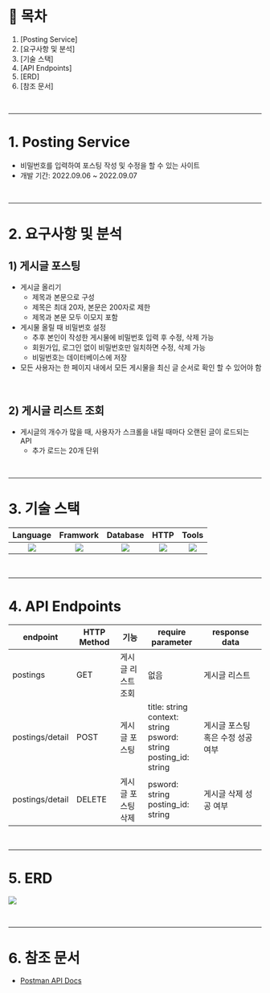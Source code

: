 # 📎 목차

1. [Posting Service]
2. [요구사항 및 분석]
4. [기술 스택]
5. [API Endpoints]
6. [ERD]
7. [참조 문서]

<br>

---

# 1. Posting Service
- 비밀번호를 입력하여 포스팅 작성 및 수정을 할 수 있는 사이트
- 개발 기간: 2022.09.06 ~ 2022.09.07

<br>

---


# 2. 요구사항 및 분석

## 1) 게시글 포스팅

- 게시글 올리기
    - 제목과 본문으로 구성
    - 제목은 최대 20자, 본문은 200자로 제한
    - 제목과 본문 모두 이모지 포함
- 게시물 올릴 때 비밀번호 설정
    - 추후 본인이 작성한 게시물에 비밀번호 입력 후 수정, 삭제 가능
    - 회원가입, 로그인 없이 비밀번호만 일치하면 수정, 삭제 가능
    - 비밀번호는 데이터베이스에 저장
- 모든 사용자는 한 페이지 내에서 모든 게시물을 최신 글 순서로 확인 할 수 있어야 함

<br>

## 2) 게시글 리스트 조회

- 게시글의 개수가 많을 때, 사용자가 스크롤을 내릴 때마다 오랜된 글이 로드되는 API
    - 추가 로드는 20개 단위


<br>

---



# 3. 기술 스택
Language | Framwork | Database | HTTP | Tools
| :----------------------------------------------------------------------------------------------------: | :----------------------------------------------------------------------------------------------------: | :--------------------------------------------------------------------------------------------------: | :----------------------------------------------------------------------------------------------------------: | :------------------------------------------------------------------------------------------------------: | 
| <img src="https://img.shields.io/badge/python-3776AB?style=for-the-badge&logo=python&logoColor=white"> | <img src="https://img.shields.io/badge/django-092E20?style=for-the-badge&logo=django&logoColor=white"> | <img src="https://img.shields.io/badge/mysql-4479A1?style=for-the-badge&logo=mysql&logoColor=white"> | <img src="https://img.shields.io/badge/postman-FF6C37?style=for-the-badge&logo=postman&logoColor=white"> | <img src="https://img.shields.io/badge/git-F05032?style=for-the-badge&logo=git&logoColor=white"> 


<br>

---

# 4. API Endpoints
| endpoint | HTTP Method | 기능   | require parameter                                                                                                   | response data |
|----------|-------------|------|---------------------------------------------------------------------------------------------------------------------|---------------|
| postings  | GET   | 게시글 리스트 조회 |  없음  | 게시글 리스트 |
| postings/detail  | POST     | 게시글 포스팅  | title: string <br/>context: string <br/> psword: string <br/> posting_id: string   | 게시글 포스팅 혹은 수정 성공 여부   |
| postings/detail  | DELETE   | 게시글 포스팅 삭제|  psword: string <br/> posting_id: string  | 게시글 삭제 성공 여부 |


<br>

---

# 5. ERD
![](https://user-images.githubusercontent.com/65996045/188566128-49665194-0e28-4d1c-891f-e2a7ad382aec.png)

<br>

---

# 6. 참조 문서
- [Postman API Docs](https://documenter.getpostman.com/view/21254145/VV4xww9H)


